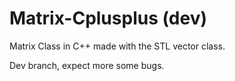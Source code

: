 # Matrix-Cplusplus (dev)
Matrix Class in C++ made with the STL vector class.

Dev branch, expect more some bugs.
